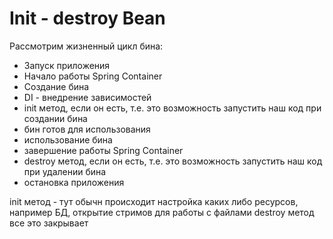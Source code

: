 # Init - destroy Bean

Рассмотрим жизненный цикл бина:

- Запуск приложения
- Начало работы Spring Container
- Создание бина
- DI - внедрение зависимостей
- init метод, если он есть, т.е. это возможность запустить наш код при создании бина
- бин готов для использования
- использование бина
- завершение работы Spring Container
- destroy метод, если он есть, т.е. это возможность запустить наш код при удалении бина
- остановка приложения

init метод - тут обычн происходит настройка каких либо ресурсов, например БД, открытие стримов 
для работы с файлами
destroy метод все это закрывает

